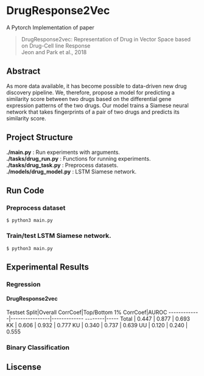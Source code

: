 # DrugResponse2Vec
A Pytorch Implementation of paper
> DrugResponse2vec: Representation of Drug in Vector Space based on Drug-Cell line Response <br>
> Jeon and Park et al., 2018

## Abstract
As more data available, it has become possible to data-driven new drug discovery pipeline. We, therefore, propose a model for predicting a similarity score between two drugs based on the differential gene expression patterns of the two drugs. Our model trains a Siamese neural network that takes fingerprints of a pair of two drugs and predicts its similarity score.

## Project Structure
**./main.py** : Run experiments with arguments. <br>
**./tasks/drug_run.py** : Functions for running experiments. <br>
**./tasks/drug_task.py** : Preprocess datasets. <br>
**./models/drug_model.py** : LSTM Siamese network. <br>

## Run Code
### Preprocess dataset
```
$ python3 main.py
```
### Train/test LSTM Siamese network.
```
$ python3 main.py
```

## Experimental Results
### Regression
#### DrugResponse2vec
Testset Split|Overall CorrCoef|Top/Bottom 1% CorrCoef|AUROC
-------------|----------------|------------- --------|-----
Total | 0.447 | 0.877 | 0.693
KK | 0.606 | 0.932 | 0.777
KU | 0.340 | 0.737 | 0.639
UU | 0.120 | 0.240 | 0.555


### Binary Classification

## Liscense
